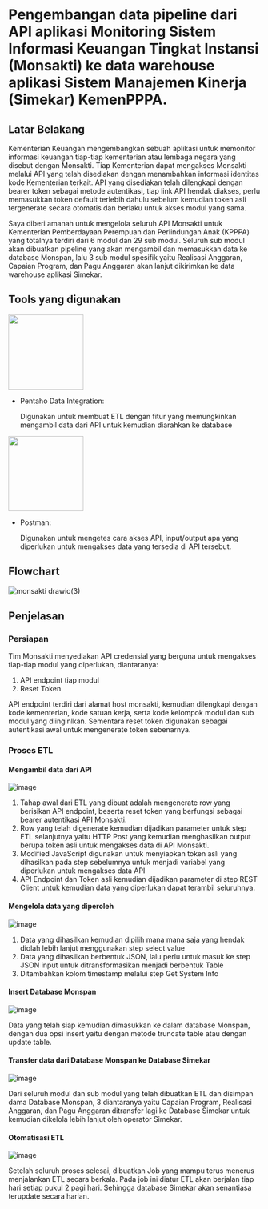 # Pengembangan data pipeline dari API aplikasi Monitoring Sistem Informasi Keuangan Tingkat Instansi (Monsakti) ke data warehouse aplikasi Sistem Manajemen Kinerja (Simekar) KemenPPPA.

## Latar Belakang

Kementerian Keuangan mengembangkan sebuah aplikasi untuk memonitor informasi keuangan tiap-tiap kementerian atau lembaga negara yang disebut dengan Monsakti. Tiap Kementerian dapat mengakses Monsakti melalui API yang telah disediakan dengan menambahkan informasi identitas kode Kementerian terkait. API yang disediakan telah dilengkapi dengan bearer token sebagai metode autentikasi, tiap link API hendak diakses, perlu memasukkan token default terlebih dahulu sebelum kemudian token asli tergenerate secara otomatis dan berlaku untuk akses modul yang sama.

Saya diberi amanah untuk mengelola seluruh API Monsakti untuk Kementerian Pemberdayaan Perempuan dan Perlindungan Anak (KPPPA) yang totalnya terdiri dari 6 modul dan 29 sub modul. Seluruh sub modul akan dibuatkan pipeline yang akan mengambil dan memasukkan data ke database Monspan, lalu 3 sub modul spesifik yaitu Realisasi Anggaran, Capaian Program, dan Pagu Anggaran akan lanjut dikirimkan ke data warehouse aplikasi Simekar.

## Tools yang digunakan

<img src="https://user-images.githubusercontent.com/91902011/208005371-159d0258-957c-4700-b580-8adc63014a05.png" width="150">

* Pentaho Data Integration:

    Digunakan untuk membuat ETL dengan fitur yang memungkinkan mengambil data dari API untuk kemudian diarahkan ke database

<img src="https://user-images.githubusercontent.com/91902011/208488789-5b4fd278-13c1-4f11-ac69-bdd095fe3011.png" width="150">

* Postman:
    
    Digunakan untuk mengetes cara akses API, input/output apa yang diperlukan untuk mengakses data yang tersedia di API tersebut.

## Flowchart

![monsakti drawio(3)](https://user-images.githubusercontent.com/91902011/208561181-3a99a6ff-558a-49bf-ac06-7a3bfd3b6407.png)

## Penjelasan

### Persiapan

Tim Monsakti menyediakan API credensial yang berguna untuk mengakses tiap-tiap modul yang diperlukan, diantaranya:

1. API endpoint tiap modul
2. Reset Token

API endpoint terdiri dari alamat host monsakti, kemudian dilengkapi dengan kode kementerian, kode satuan kerja, serta kode kelompok modul dan sub modul yang diinginlkan. Sementara reset token digunakan sebagai autentikasi awal untuk mengenerate token sebenarnya.

### Proses ETL

#### Mengambil data dari API

![image](https://user-images.githubusercontent.com/91902011/208579085-cd73cc10-47a0-4cb4-ac7f-52d44cd6d645.png)

1. Tahap awal dari ETL yang dibuat adalah mengenerate row yang berisikan API endpoint, beserta reset token yang berfungsi sebagai bearer autentikasi API Monsakti. 
2. Row yang telah digenerate kemudian dijadikan parameter untuk step ETL selanjutnya yaitu HTTP Post yang kemudian menghasilkan output berupa token asli untuk mengakses data di API Monsakti.
3. Modified JavaScript digunakan untuk menyiapkan token asli yang dihasilkan pada step sebelumnya untuk menjadi variabel yang diperlukan untuk mengakses data API
4. API Endpoint dan Token asli kemudian dijadikan parameter di step REST Client untuk kemudian data yang diperlukan dapat terambil seluruhnya.

#### Mengelola data yang diperoleh

![image](https://user-images.githubusercontent.com/91902011/208580231-5f6af808-09ba-4ca2-b33b-aabee2515f68.png)

1. Data yang dihasilkan kemudian dipilih mana mana saja yang hendak diolah lebih lanjut menggunakan step select value
2. Data yang dihasilkan berbentuk JSON, lalu perlu untuk masuk ke step JSON input untuk ditransformasikan menjadi berbentuk Table
3. Ditambahkan kolom timestamp melalui step Get System Info

#### Insert Database Monspan

![image](https://user-images.githubusercontent.com/91902011/208580708-ec76d215-721e-4756-a604-7c6d6a975e3c.png)

Data yang telah siap kemudian dimasukkan ke dalam database Monspan, dengan dua opsi insert yaitu dengan metode truncate table atau dengan update table.

#### Transfer data dari Database Monspan ke Database Simekar

![image](https://user-images.githubusercontent.com/91902011/208580919-ddfc3e85-ae45-4fbb-932a-c76183060a46.png)

Dari seluruh modul dan sub modul yang telah dibuatkan ETL dan disimpan dama Database Monspan, 3 diantaranya yaitu Capaian Program, Realisasi Anggaran, dan Pagu Anggaran ditransfer lagi ke Database Simekar untuk kemudian dikelola lebih lanjut oleh operator Simekar.

#### Otomatisasi ETL

![image](https://user-images.githubusercontent.com/91902011/208581274-106f899b-b83a-4072-92c9-757aba0c9944.png)

Setelah seluruh proses selesai, dibuatkan Job yang mampu terus menerus menjalankan ETL secara berkala. Pada job ini diatur ETL akan berjalan tiap hari setiap pukul 2 pagi hari. Sehingga database Simekar akan senantiasa terupdate secara harian.



